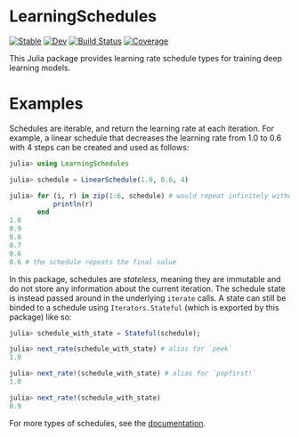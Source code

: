 # LearningSchedules

[![Stable](https://img.shields.io/badge/docs-stable-blue.svg)](https://MurrellGroup.github.io/LearningSchedules.jl/stable/)
[![Dev](https://img.shields.io/badge/docs-dev-blue.svg)](https://MurrellGroup.github.io/LearningSchedules.jl/dev/)
[![Build Status](https://github.com/MurrellGroup/LearningSchedules.jl/actions/workflows/CI.yml/badge.svg?branch=main)](https://github.com/MurrellGroup/LearningSchedules.jl/actions/workflows/CI.yml?query=branch%3Amain)
[![Coverage](https://codecov.io/gh/MurrellGroup/LearningSchedules.jl/branch/main/graph/badge.svg)](https://codecov.io/gh/MurrellGroup/LearningSchedules.jl)

This Julia package provides learning rate schedule types for training deep learning models.

# Examples

Schedules are iterable, and return the learning rate at each iteration. For example, a linear schedule that decreases the learning rate from 1.0 to 0.6 with 4 steps can be created and used as follows:

```julia
julia> using LearningSchedules

julia> schedule = LinearSchedule(1.0, 0.6, 4)

julia> for (i, r) in zip(1:6, schedule) # would repeat infinitely without zipping
           println(r)
       end
1.0
0.9
0.8
0.7
0.6
0.6 # the schedule repeats the final value
```

In this package, schedules are *stateless*, meaning they are immutable and do not store any information about the current iteration. The schedule state is instead passed around in the underlying `iterate` calls. A state can still be binded to a schedule using `Iterators.Stateful` (which is exported by this package) like so:

```julia
julia> schedule_with_state = Stateful(schedule);

julia> next_rate(schedule_with_state) # alias for `peek`
1.0

julia> next_rate!(schedule_with_state) # alias for `popfirst!`
1.0

julia> next_rate!(schedule_with_state)
0.9
```

For more types of schedules, see the [documentation](https://MurrellGroup.github.io/LearningSchedules.jl/stable/).
